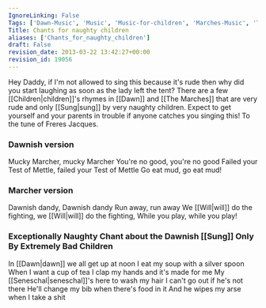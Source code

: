 ```yaml
---
IgnoreLinking: False
Tags: ['Dawn-Music', 'Music', 'Music-for-children', 'Marches-Music', 'The-Marches', 'Dawn']
Title: Chants for naughty children
aliases: ['Chants_for_naughty_children']
draft: False
revision_date: 2013-03-22 13:42:27+00:00
revision_id: 19056
---
```


Hey Daddy, if I'm not allowed to sing this because it's rude then why did you start laughing as soon as the lady left the tent?
There are a few [[Children|children]]'s rhymes in [[Dawn]] and [[The Marches]] that are very rude and only [[Sung|sung]] by very naughty children. Expect to get yourself and your parents in trouble if anyone catches you singing this!
To the tune of Freres Jacques.
### Dawnish version
Mucky Marcher, mucky Marcher
You're no good, you're no good
Failed your Test of Mettle, failed your Test of Mettle
Go eat mud, go eat mud!
### Marcher version
Dawnish dandy, Dawnish dandy
Run away, run away
We [[Will|will]] do the fighting, we [[Will|will]] do the fighting, 
While you play, while you play!
### Exceptionally Naughty Chant about the Dawnish [[Sung]] Only By Extremely Bad Children
In [[Dawn|dawn]] we all get up at noon
I eat my soup with a silver spoon
When I want a cup of tea
I clap my hands and it's made for me
My [[Seneschal|seneschal]]'s here to wash my hair
I can't go out if he's not there
He'll change my bib when there's food in it
And he wipes my arse when I take a shit